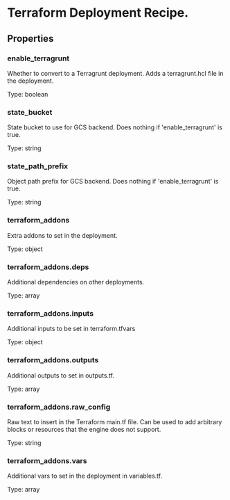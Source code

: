# Terraform Deployment Recipe.

## Properties

### enable_terragrunt

Whether to convert to a Terragrunt deployment. Adds a terragrunt.hcl file in the deployment.


Type: boolean

### state_bucket

State bucket to use for GCS backend. Does nothing if 'enable_terragrunt' is true.


Type: string

### state_path_prefix

Object path prefix for GCS backend. Does nothing if 'enable_terragrunt' is true.


Type: string

### terraform_addons

Extra addons to set in the deployment.


Type: object

### terraform_addons.deps

Additional dependencies on other deployments.


Type: array

### terraform_addons.inputs

Additional inputs to be set in terraform.tfvars


Type: object

### terraform_addons.outputs

Additional outputs to set in outputs.tf.


Type: array

### terraform_addons.raw_config

Raw text to insert in the Terraform main.tf file.
Can be used to add arbitrary blocks or resources that the engine does not support.



Type: string

### terraform_addons.vars

Additional vars to set in the deployment in variables.tf.


Type: array

